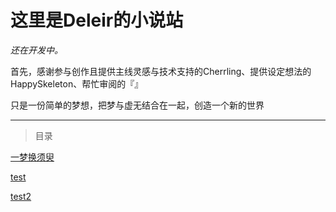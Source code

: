 # 这里是Deleir的小说站
*还在开发中。*

首先，感谢参与创作且提供主线灵感与技术支持的Cherrling、提供设定想法的HappySkeleton、帮忙审阅的『』

只是一份简单的梦想，把梦与虚无结合在一起，创造一个新的世界


---
>目录

[一梦换须臾](/0-一梦换须臾/)

[test](/1-test.md)

[test2](/2-test2.md)

